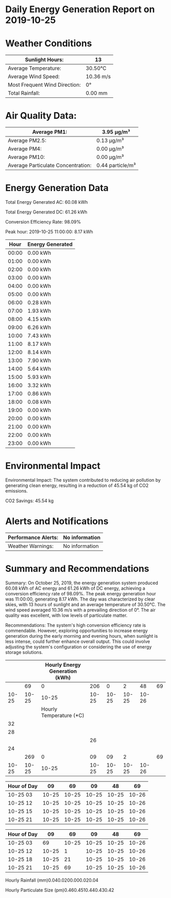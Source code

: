 # Daily Energy Generation Report on 2019-10-25

# Weather Conditions

|Sunlight Hours:|13|
|---|---|
|Average Temperature:|30.50°C|
|Average Wind Speed:|10.36 m/s|
|Most Frequent Wind Direction:|0°|
|Total Rainfall:|0.00 mm|

# Air Quality Data:

|Average PM1:|3.95 μg/m³|
|---|---|
|Average PM2.5:|0.13 μg/m³|
|Average PM4:|0.00 μg/m³|
|Average PM10:|0.00 μg/m³|
|Average Particulate Concentration:|0.44 particle/m³|

# Energy Generation Data

Total Energy Generated AC: 60.08 kWh

Total Energy Generated DC: 61.26 kWh

Conversion Efficiency Rate: 98.09%

Peak hour: 2019-10-25 11:00:00: 8.17 kWh

|Hour|Energy Generated|
|---|---|
|00:00|0.00 kWh|
|01:00|0.00 kWh|
|02:00|0.00 kWh|
|03:00|0.00 kWh|
|04:00|0.00 kWh|
|05:00|0.00 kWh|
|06:00|0.28 kWh|
|07:00|1.93 kWh|
|08:00|4.15 kWh|
|09:00|6.26 kWh|
|10:00|7.43 kWh|
|11:00|8.17 kWh|
|12:00|8.14 kWh|
|13:00|7.90 kWh|
|14:00|5.64 kWh|
|15:00|5.93 kWh|
|16:00|3.32 kWh|
|17:00|0.86 kWh|
|18:00|0.08 kWh|
|19:00|0.00 kWh|
|20:00|0.00 kWh|
|21:00|0.00 kWh|
|22:00|0.00 kWh|
|23:00|0.00 kWh|

# Environmental Impact

Environmental Impact: The system contributed to reducing air pollution by generating clean energy, resulting in a reduction of 45.54 kg of CO2 emissions.

CO2 Savings:
45.54 kg

# Alerts and Notifications

|Performance Alerts:|No information|
|---|---|
|Weather Warnings:|No information|

# Summary and Recommendations

Summary: On October 25, 2019, the energy generation system produced 60.08 kWh of AC energy and 61.26 kWh of DC energy, achieving a conversion efficiency rate of 98.09%. The peak energy generation hour was 11:00:00, generating 8.17 kWh. The day was characterized by clear skies, with 13 hours of sunlight and an average temperature of 30.50°C. The wind speed averaged 10.36 m/s with a prevailing direction of 0°. The air quality was excellent, with low levels of particulate matter.

Recommendations: The system's high conversion efficiency rate is commendable. However, exploring opportunities to increase energy generation during the early morning and evening hours, when sunlight is less intense, could further enhance overall output. This could involve adjusting the system's configuration or considering the use of energy storage solutions.

| | |Hourly Energy Generation (kWh)| | | | | |
|---|---|---|---|---|---|---|---|
| |69|0|206|0|2|48|69|
|10-25|10-25|10-25|10-25|10-25|10-25|10-26| |
| | |Hourly Temperature (*C)| | | | | |
|32| | | | | | | |
|28| | | | | | | |
| | | |26| | | | |
|24| | | | | | | |
| |269|0|09|09|2| |69|
|10-25|10-25|10-25|10-25|10-25|10-25|10-26| |

|Hour of Day|09|69|09|48|69|
|---|---|---|---|---|---|
|10-25 03|10-25|10-25|10-25|10-25|10-26|
|10-25 12|10-25|10-25|10-25|10-25|10-26|
|10-25 15|10-25|10-25|10-25|10-25|10-26|
|10-25 21|10-25|10-25|10-25|10-25|10-26|

|Hour of Day|09|69|09|48|69|
|---|---|---|---|---|---|
|10-25 03|69|10-25|10-25|10-25|10-26|
|10-25 12|10-25|1|10-25|10-25|10-26|
|10-25 18|10-25|21|10-25|10-25|10-26|
|10-25 21|10-25|69|10-25|10-25|10-26|

Hourly Rainfall (mm)0.040.0200.000.020.04

Hourly Particulate Size (pm)0.460.4510.440.430.42